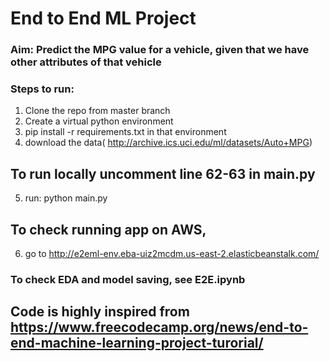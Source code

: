# End to End ML Project
### Aim: Predict the MPG value for a vehicle, given that we have other attributes of that vehicle

### Steps to run:
1) Clone the repo from master branch
2) Create a virtual python environment
3) pip install -r requirements.txt in that environment
4) download the data( http://archive.ics.uci.edu/ml/datasets/Auto+MPG)
## To run locally uncomment line 62-63 in main.py
5) run: python main.py

## To check running app on AWS, 
6) go to http://e2eml-env.eba-uiz2mcdm.us-east-2.elasticbeanstalk.com/

### To check EDA and model saving, see E2E.ipynb

## Code is highly inspired from https://www.freecodecamp.org/news/end-to-end-machine-learning-project-turorial/
